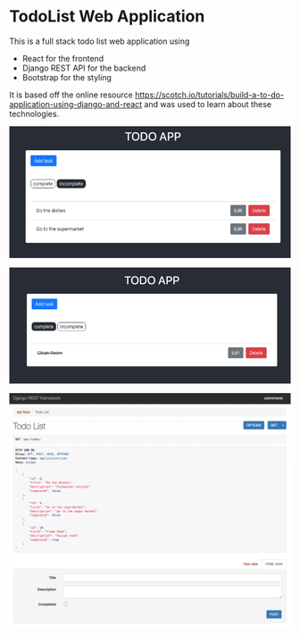 # TodoList Web Application

This is a full stack todo list web application using

- React for the frontend
- Django REST API for the backend
- Bootstrap for the styling

It is based off the online resource https://scotch.io/tutorials/build-a-to-do-application-using-django-and-react and was used to learn about these technologies.

![Incomplete Todos](demo-images/incomplete-todos.png)

![Complete Todos](demo-images/complete-todos.png)

![Django API](demo-images/django-api.png)

